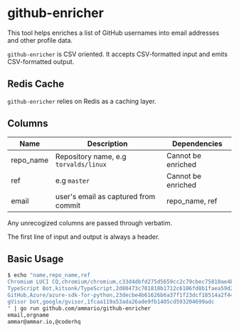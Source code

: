 # github-enricher

This tool helps enriches a list of GitHub usernames into email addresses and other profile data.

`github-enricher` is CSV oriented. It accepts CSV-formatted input and emits CSV-formatted output.

## Redis Cache

`github-enricher` relies on Redis as a caching layer.

## Columns

| Name      | Description                           | Dependencies       |
| --------- | ------------------------------------- | ------------------ |
| repo_name | Repository name, e.g `torvalds/linux` | Cannot be enriched |
| ref       | e.g   `master`                        | Cannot be enriched |
| email     | user's email as captured from commit  | repo_name, ref     |

Any unrecogized columns are passed through verbatim.

The first line of input and output is always a header.

## Basic Usage

```bash
$ echo "name,repo_name,ref
Chromium LUCI CQ,chromium/chromium,c33d4dbfd275d5659cc2c79cbec75810ae4bdd37
TypeScript Bot,kitsonk/TypeScript,2d80473c781818b1712c6106fd8b1faea59d25ae
GitHub,Azure/azure-sdk-for-python,23decbe4b61626b6a37f1f23dcf18514a2f445a5
gVisor bot,google/gvisor,1fcaa119a53ada26ade9fb1405cd593204699adc
" | go run github.com/ammario/github-enricher
email,orgname
ammar@ammar.io,@coderhq
```
